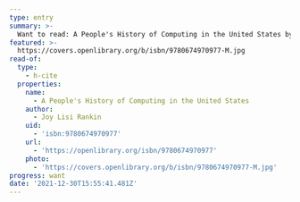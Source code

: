 ```yaml
---
type: entry
summary: >-
  Want to read: A People's History of Computing in the United States by Joy Lisi Rankin
featured: >-
  https://covers.openlibrary.org/b/isbn/9780674970977-M.jpg
read-of:
  type:
    - h-cite
  properties:
    name:
      - A People's History of Computing in the United States
    author:
      - Joy Lisi Rankin
    uid:
      - 'isbn:9780674970977'
    url:
      - 'https://openlibrary.org/isbn/9780674970977'
    photo:
      - 'https://covers.openlibrary.org/b/isbn/9780674970977-M.jpg'
progress: want
date: '2021-12-30T15:55:41.481Z'
---
```

